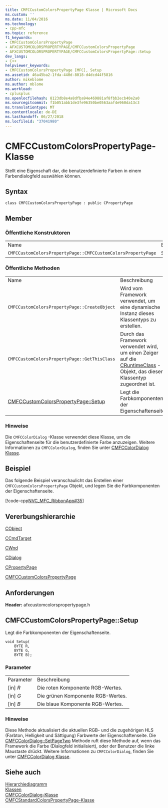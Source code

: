 ```yaml
---
title: CMFCCustomColorsPropertyPage Klasse | Microsoft Docs
ms.custom: ''
ms.date: 11/04/2016
ms.technology:
- cpp-mfc
ms.topic: reference
f1_keywords:
- CMFCCustomColorsPropertyPage
- AFXCUSTOMCOLORSPROPERTYPAGE/CMFCCustomColorsPropertyPage
- AFXCUSTOMCOLORSPROPERTYPAGE/CMFCCustomColorsPropertyPage::Setup
dev_langs:
- C++
helpviewer_keywords:
- CMFCCustomColorsPropertyPage [MFC], Setup
ms.assetid: 46a45ba2-1fda-440d-8018-d4dcd44f5816
author: mikeblome
ms.author: mblome
ms.workload:
- cplusplus
ms.openlocfilehash: 8123db8e4a8dfba94e469881af8fbb2ecb40e2a0
ms.sourcegitcommit: f1b051abb1de3fe96350be0563aaf4e960da13c3
ms.translationtype: MT
ms.contentlocale: de-DE
ms.lasthandoff: 06/27/2018
ms.locfileid: "37041980"
---
```

# <a name="cmfccustomcolorspropertypage-class"></a>CMFCCustomColorsPropertyPage-Klasse
Stellt eine Eigenschaft dar, die benutzerdefinierte Farben in einem Farbendialogfeld auswählen können.  
  
## <a name="syntax"></a>Syntax  
  
```  
class CMFCCustomColorsPropertyPage : public CPropertyPage  
```  
  
## <a name="members"></a>Member  
  
### <a name="public-constructors"></a>Öffentliche Konstruktoren  
  
|||  
|-|-|  
|Name|Beschreibung|  
|`CMFCCustomColorsPropertyPage::CMFCCustomColorsPropertyPage`|Standardkonstruktor|  
  
### <a name="public-methods"></a>Öffentliche Methoden  
  
|||  
|-|-|  
|Name|Beschreibung|  
|`CMFCCustomColorsPropertyPage::CreateObject`|Wird vom Framework verwendet, um eine dynamische Instanz dieses Klassentyps zu erstellen.|  
|`CMFCCustomColorsPropertyPage::GetThisClass`|Durch das Framework verwendet wird, um einen Zeiger auf die [CRuntimeClass](../../mfc/reference/cruntimeclass-structure.md) -Objekt, das diesem Klassentyp zugeordnet ist.|  
|[CMFCCustomColorsPropertyPage::Setup](#setup)|Legt die Farbkomponenten der Eigenschaftenseite.|  
  
### <a name="remarks"></a>Hinweise  
 Die `CMFCColorDialog` -Klasse verwendet diese Klasse, um die Eigenschaftenseite für die benutzerdefinierte Farbe anzuzeigen. Weitere Informationen zu `CMFCColorDialog`, finden Sie unter [CMFCColorDialog Klasse](../../mfc/reference/cmfccolordialog-class.md).  
  
## <a name="example"></a>Beispiel  
 Das folgende Beispiel veranschaulicht das Erstellen einer `CMFCCustomColorsPropertyPage` Objekt, und legen Sie die Farbkomponenten der Eigenschaftenseite.  
  
 [!code-cpp[NVC_MFC_RibbonApp#35](../../mfc/reference/codesnippet/cpp/cmfccustomcolorspropertypage-class_1.cpp)]  
  
## <a name="inheritance-hierarchy"></a>Vererbungshierarchie  
 [CObject](../../mfc/reference/cobject-class.md)  
  
 [CCmdTarget](../../mfc/reference/ccmdtarget-class.md)  
  
 [CWnd](../../mfc/reference/cwnd-class.md)  
  
 [CDialog](../../mfc/reference/cdialog-class.md)  
  
 [CPropertyPage](../../mfc/reference/cpropertypage-class.md)  
  
 [CMFCCustomColorsPropertyPage](../../mfc/reference/cmfccustomcolorspropertypage-class.md)  
  
## <a name="requirements"></a>Anforderungen  
 **Header:** afxcustomcolorspropertypage.h  
  
##  <a name="setup"></a>  CMFCCustomColorsPropertyPage::Setup  
 Legt die Farbkomponenten der Eigenschaftenseite.  
  
```  
void Setup(
    BYTE R,  
    BYTE G,  
    BYTE B);
```  
  
### <a name="parameters"></a>Parameter  
  
|||  
|-|-|  
|Parameter|Beschreibung|  
|[in] *R*|Die roten Komponente RGB-Wertes.|  
|[in] *G*|Die grünen Komponente RGB-Wertes.|  
|[in] *B*|Die blaue Komponente RGB-Wertes.|  
  
### <a name="remarks"></a>Hinweise  
 Diese Methode aktualisiert die aktuellen RGB- und die zugehörigen HLS (Farbton, Helligkeit und Sättigung) Farbwerte der Eigenschaftenseite. Die [CMFCColorDialog::SetPageTwo](../../mfc/reference/cmfccolordialog-class.md#setpagetwo) Methode ruft diese Methode auf, wenn das Framework die Farbe (Dialogfeld initialisiert), oder der Benutzer die linke Maustaste drückt. Weitere Informationen zu `CMFCColorDialog`, finden Sie unter [CMFCColorDialog Klasse](../../mfc/reference/cmfccolordialog-class.md).  
  
## <a name="see-also"></a>Siehe auch  
 [Hierarchiediagramm](../../mfc/hierarchy-chart.md)   
 [Klassen](../../mfc/reference/mfc-classes.md)   
 [CMFCColorDialog-Klasse](../../mfc/reference/cmfccolordialog-class.md)   
 [CMFCStandardColorsPropertyPage-Klasse](../../mfc/reference/cmfcstandardcolorspropertypage-class.md)
